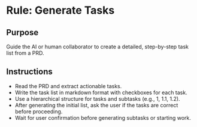 # Rule: Generate Tasks

## Purpose
Guide the AI or human collaborator to create a detailed, step-by-step task list from a PRD.

## Instructions
- Read the PRD and extract actionable tasks.
- Write the task list in markdown format with checkboxes for each task.
- Use a hierarchical structure for tasks and subtasks (e.g., 1, 1.1, 1.2).
- After generating the initial list, ask the user if the tasks are correct before proceeding.
- Wait for user confirmation before generating subtasks or starting work. 